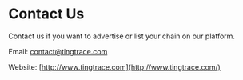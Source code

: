 # Contact Us

Contact us if you want to advertise or list your chain on our platform.

Email: contact@tingtrace.com

Website: [http://www.tingtrace.com](http://www.tingtrace.com/)
